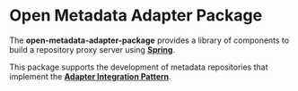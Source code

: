 <!-- SPDX-License-Identifier: Apache-2.0 -->

# Open Metadata Adapter Package

The **open-metadata-adapter-package** provides a library of components to
build a repository proxy server using **[Spring](../../../developer-resources/Spring.md)**.

This package supports the development of metadata repositories that
implement the **[Adapter Integration Pattern](../../../open-metadata-publication/website/open-metadata-integration-patterns/adapter-integration-pattern.md)**.
